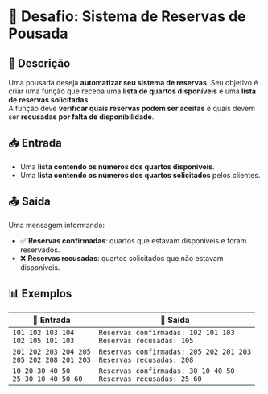 # 🏨 Desafio: Sistema de Reservas de Pousada  

## 📌 Descrição  
Uma pousada deseja **automatizar seu sistema de reservas**. Seu objetivo é criar uma função que receba uma **lista de quartos disponíveis** e uma **lista de reservas solicitadas**.  
A função deve **verificar quais reservas podem ser aceitas** e quais devem ser **recusadas por falta de disponibilidade**.  

## 📥 Entrada  
- Uma **lista contendo os números dos quartos disponíveis**.  
- Uma **lista contendo os números dos quartos solicitados** pelos clientes.  

## 📤 Saída  
Uma mensagem informando:  
- ✅ **Reservas confirmadas**: quartos que estavam disponíveis e foram reservados.  
- ❌ **Reservas recusadas**: quartos solicitados que não estavam disponíveis.  

## 📊 Exemplos  
| 📝 Entrada | 🏨 Saída |
|------------|---------|
| `101 102 103 104` <br> `102 105 101 103` | `Reservas confirmadas: 102 101 103` <br> `Reservas recusadas: 105` |
| `201 202 203 204 205` <br> `205 202 208 201 203` | `Reservas confirmadas: 205 202 201 203` <br> `Reservas recusadas: 208` |
| `10 20 30 40 50` <br> `25 30 10 40 50 60` | `Reservas confirmadas: 30 10 40 50` <br> `Reservas recusadas: 25 60` |


